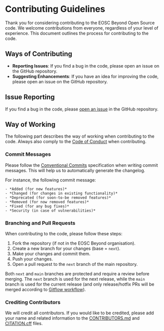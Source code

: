 # Contributing Guidelines

Thank you for considering contributing to the EOSC Beyond Open Source code. 
We welcome contributions from everyone, regardless of your level of experience. 
This document outlines the process for contributing to the code.

## Ways of Contributing

- **Reporting Issues**: If you find a bug in the code, please open an issue on the GitHub repository.
- **Suggesting Enhancements**: If you have an idea for improving the code, please open an issue on the GitHub repository.

## Issue Reporting

If you find a bug in the code, please [open an issue](https://github.com/eoscbeyond/noderegistrydemo/issues/new) in the GitHub repository.

## Way of Working

The following part describes the way of working when contributing to the code. 
Always also comply to the [Code of Conduct](./CODE_OF_CONDUCT.md) when contributing.

### Commit Messages

Please follow the [Conventional Commits](https://www.conventionalcommits.org/en/v1.0.0/) specification when writing commit messages.
This will help us to automatically generate the changelog.

For instance, the following commit message:

```
- *Added (for new features)*
- *Changed (for changes in existing functionality)*
- *Deprecated (for soon-to-be removed features)*
- *Removed (for now removed features)*
- *Fixed (for any bug fixes)*
- *Security (in case of vulnerabilities)*
```

### Branching and Pull Requests

When contributing to the code, please follow these steps:

1. Fork the repository (if not in the EOSC Beyond organisation).
2. Create a new branch for your changes (base = `next`).
3. Make your changes and commit them.
4. Push your changes.
5. Open a pull request to the `next` branch of the main repository.

Both `next` and `main` branches are protected and require a review before merging. 
The `next` branch is used for the next release, while the `main` branch is used for the current release
(and only release/hotfix PRs will be merged according to
[Gitflow workflow](https://www.atlassian.com/git/tutorials/comparing-workflows/gitflow-workflow)).

### Crediting Contributors

We will credit all contributors. If you would like to be credited,
please add your name and related information to the [CONTRIBUTORS.md](./CONTRIBUTORS.md) and [CITATION.cff](./CITATION.cff) files.
